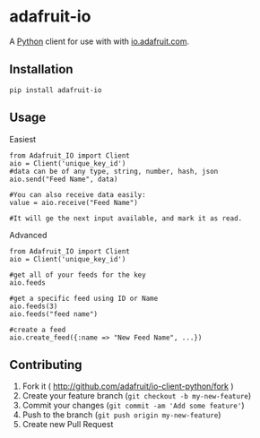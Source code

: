 # adafruit-io

A [Python][1] client for use with with [io.adafruit.com][2].

## Installation

    pip install adafruit-io

## Usage

  Easiest
  
    from Adafruit_IO import Client
    aio = Client('unique_key_id')
    #data can be of any type, string, number, hash, json
    aio.send("Feed Name", data)

    #You can also receive data easily:
    value = aio.receive("Feed Name")

    #It will ge the next input available, and mark it as read.


  Advanced

    from Adafruit_IO import Client
    aio = Client('unique_key_id')

    #get all of your feeds for the key
    aio.feeds

    #get a specific feed using ID or Name
    aio.feeds(3)
    aio.feeds("feed name")

    #create a feed
    aio.create_feed({:name => "New Feed Name", ...})

## Contributing

1. Fork it ( http://github.com/adafruit/io-client-python/fork )
2. Create your feature branch (`git checkout -b my-new-feature`)
3. Commit your changes (`git commit -am 'Add some feature'`)
4. Push to the branch (`git push origin my-new-feature`)
5. Create new Pull Request

[1]: https://www.python.org/
[2]: https://io.adafruit.com
